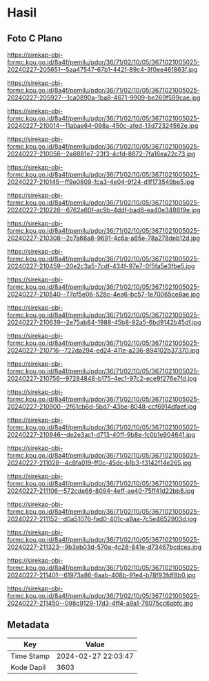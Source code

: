 # Hasil

## Foto C Plano

https://sirekap-obj-formc.kpu.go.id/8a4f/pemilu/pdpr/36/71/02/10/05/3671021005025-20240227-205651--5aa47547-67b1-442f-89c4-3f0ee461863f.jpg

https://sirekap-obj-formc.kpu.go.id/8a4f/pemilu/pdpr/36/71/02/10/05/3671021005025-20240227-205927--1ca0890a-1ba8-4671-9909-be269f599cae.jpg

https://sirekap-obj-formc.kpu.go.id/8a4f/pemilu/pdpr/36/71/02/10/05/3671021005025-20240227-210014--11abae64-098a-450c-afed-13d72324562e.jpg

https://sirekap-obj-formc.kpu.go.id/8a4f/pemilu/pdpr/36/71/02/10/05/3671021005025-20240227-210056--2a6881e7-23f3-4cfd-8872-7fa16ea22c73.jpg

https://sirekap-obj-formc.kpu.go.id/8a4f/pemilu/pdpr/36/71/02/10/05/3671021005025-20240227-210145--ff9e0809-fca3-4e04-9f24-d1f173549be5.jpg

https://sirekap-obj-formc.kpu.go.id/8a4f/pemilu/pdpr/36/71/02/10/05/3671021005025-20240227-210226--6762a60f-ac9b-4ddf-bad8-ea40e348819e.jpg

https://sirekap-obj-formc.kpu.go.id/8a4f/pemilu/pdpr/36/71/02/10/05/3671021005025-20240227-210308--2c7a66a8-9691-4c6a-a65e-78a278deb12d.jpg

https://sirekap-obj-formc.kpu.go.id/8a4f/pemilu/pdpr/36/71/02/10/05/3671021005025-20240227-210459--20e2c3a5-7cdf-434f-97e7-0f5fa5e3fbe5.jpg

https://sirekap-obj-formc.kpu.go.id/8a4f/pemilu/pdpr/36/71/02/10/05/3671021005025-20240227-210540--77cf5e06-528c-4ea6-bc57-1e70065ce8ae.jpg

https://sirekap-obj-formc.kpu.go.id/8a4f/pemilu/pdpr/36/71/02/10/05/3671021005025-20240227-210639--2e75ab84-1988-45b8-92a5-6bd9142b45df.jpg

https://sirekap-obj-formc.kpu.go.id/8a4f/pemilu/pdpr/36/71/02/10/05/3671021005025-20240227-210716--722da294-ed24-411e-a236-894102b37370.jpg

https://sirekap-obj-formc.kpu.go.id/8a4f/pemilu/pdpr/36/71/02/10/05/3671021005025-20240227-210756--97284848-b175-4ec1-97c2-ece9f276e7fd.jpg

https://sirekap-obj-formc.kpu.go.id/8a4f/pemilu/pdpr/36/71/02/10/05/3671021005025-20240227-210900--2f61cb6d-5bd7-43be-8048-ccf6914dfaef.jpg

https://sirekap-obj-formc.kpu.go.id/8a4f/pemilu/pdpr/36/71/02/10/05/3671021005025-20240227-210946--de2e3ac1-d713-40ff-9b8e-fc0b1e904641.jpg

https://sirekap-obj-formc.kpu.go.id/8a4f/pemilu/pdpr/36/71/02/10/05/3671021005025-20240227-211028--4c8fa019-ff0c-45dc-b1b3-f3142f14e265.jpg

https://sirekap-obj-formc.kpu.go.id/8a4f/pemilu/pdpr/36/71/02/10/05/3671021005025-20240227-211106--572cde66-8094-4eff-ae40-75ff41d22bb8.jpg

https://sirekap-obj-formc.kpu.go.id/8a4f/pemilu/pdpr/36/71/02/10/05/3671021005025-20240227-211152--d0a51076-fad0-401c-a9aa-7c5e4652903d.jpg

https://sirekap-obj-formc.kpu.go.id/8a4f/pemilu/pdpr/36/71/02/10/05/3671021005025-20240227-211323--9b3eb03d-570a-4c28-841e-d73467bcdcea.jpg

https://sirekap-obj-formc.kpu.go.id/8a4f/pemilu/pdpr/36/71/02/10/05/3671021005025-20240227-211401--61973a86-6aab-408b-91e4-b78f93fdf8b0.jpg

https://sirekap-obj-formc.kpu.go.id/8a4f/pemilu/pdpr/36/71/02/10/05/3671021005025-20240227-211450--098c9129-17d3-4ff4-a9a1-76075cc6abfc.jpg


## Metadata

| Key        | Value               |
| ---------- | ------------------- |
| Time Stamp | 2024-02-27 22:03:47 |
| Kode Dapil | 3603                |



